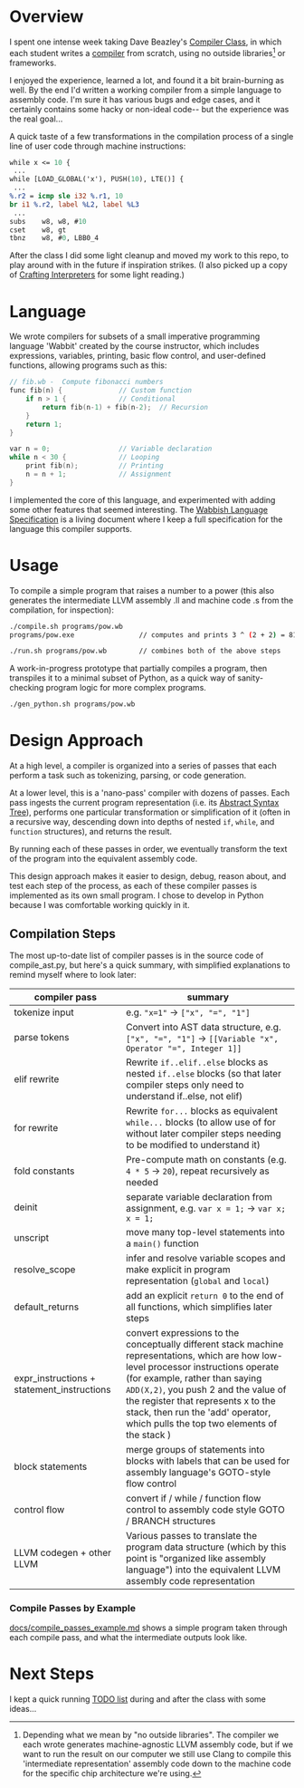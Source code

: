 # Overview

I spent one intense week taking Dave Beazley's [Compiler Class](https://www.dabeaz.com/compiler.html), in which each student writes a [compiler](https://en.wikipedia.org/wiki/Compiler) from scratch, using no outside libraries[^1] or frameworks.

[^1]: Depending what we mean by "no outside libraries". The compiler we each wrote generates machine-agnostic LLVM assembly code, but if we want to run the result on our computer we still use Clang to compile this 'intermediate representation' assembly code down to the machine code for the specific chip architecture we're using.

I enjoyed the experience, learned a lot, and found it a bit brain-burning as well. By the end I'd written a working compiler from a simple language to assembly code. I'm sure it has various bugs and edge cases, and it certainly contains some hacky or non-ideal code-- but the experience was the real goal...

A quick taste of a few transformations in the compilation process of a single line of user code through machine instructions:

``` llvm
while x <= 10 {
 ...
while [LOAD_GLOBAL('x'), PUSH(10), LTE()] {
 ...
%.r2 = icmp sle i32 %.r1, 10
br i1 %.r2, label %L2, label %L3
 ...
subs	w8, w8, #10
cset	w8, gt
tbnz	w8, #0, LBB0_4
```

After the class I did some light cleanup and moved my work to this repo, to play around with in the future if inspiration strikes. (I also picked up a copy of [Crafting Interpreters](https://craftinginterpreters.com/) for some light reading.)

# Language

We wrote compilers for subsets of a small imperative programming language 'Wabbit' created by the course instructor, which includes expressions, variables, printing, basic flow control, and user-defined functions, allowing programs such as this:

``` c
// fib.wb -  Compute fibonacci numbers
func fib(n) {              // Custom function
    if n > 1 {             // Conditional
        return fib(n-1) + fib(n-2);  // Recursion
    }
    return 1;
}

var n = 0;                 // Variable declaration
while n < 30 {             // Looping
    print fib(n);          // Printing
    n = n + 1;             // Assignment
}
```

I implemented the core of this language, and experimented with adding some other features that seemed interesting. The [Wabbish Language Specification](docs/Wabbish-Specification.md) is a living document where I keep a full specification for the language this compiler supports.

# Usage

To compile a simple program that raises a number to a power (this also generates the intermediate LLVM assembly .ll  and machine code .s from the compilation, for inspection):

``` sh
./compile.sh programs/pow.wb 
programs/pow.exe                // computes and prints 3 ^ (2 + 2) = 81
```

``` sh
./run.sh programs/pow.wb        // combines both of the above steps
```
A work-in-progress prototype that partially compiles a program, then transpiles it to a minimal subset of Python, as a quick way of sanity-checking program logic for more complex programs.
``` sh
./gen_python.sh programs/pow.wb
```

# Design Approach

At a high level, a compiler is organized into a series of passes that each perform a task such as tokenizing, parsing, or code generation.

At a lower level, this is a 'nano-pass' compiler with dozens of passes. Each pass ingests the current program representation (i.e. its [Abstract Syntax Tree](https://en.wikipedia.org/wiki/Abstract_syntax_tree)), performs one particular transformation or simplification of it (often in a recursive way, descending down into depths of nested `if`, `while`, and `function` structures), and returns the result. 

By running each of these passes in order, we eventually transform the text of the program into the equivalent assembly code.

This design approach makes it easier to design, debug, reason about, and test each step of the process, as each of these compiler passes is implemented as its own small program. I chose to develop in Python because I was comfortable working quickly in it.

## Compilation Steps

The most up-to-date list of compiler passes is in the source code of compile_ast.py, but here's a quick summary, with simplified explanations to remind myself where to look later:

| compiler pass | summary |
| ------------- | ------- |
| tokenize input | e.g. `"x=1"` -> `["x", "=", "1"]` |
| parse tokens | Convert into AST data structure, e.g. `["x", "=", "1"]` -> `[[Variable "x", Operator "=", Integer 1]]` |
| elif rewrite |  Rewrite `if..elif..else` blocks as nested `if..else` blocks (so that later compiler steps only need to understand if..else, not elif) |
| for rewrite |  Rewrite `for...` blocks as equivalent `while...` blocks (to allow use of for without later compiler steps needing to be modified to understand it) |
| fold constants |  Pre-compute math on constants (e.g. `4 * 5` -> `20`), repeat recursively as needed |
| deinit |  separate variable declaration from assignment, e.g. `var x = 1;` -> `var x; x = 1;` |
| unscript |  move many top-level statements into a `main()` function |
| resolve_scope |  infer and resolve variable scopes and make explicit in program representation (`global` and `local`) |
| default_returns |  add an explicit `return 0` to the end of all functions, which simplifies later steps |
| expr_instructions + statement_instructions |  convert expressions to the conceptually different stack machine representations, which are how low-level processor instructions operate (for example, rather than saying `ADD(X,2)`, you push 2 and the value of the register that represents x to the stack, then run the 'add' operator, which pulls the top two elements of the stack ) |
| block statements |  merge groups of statements into blocks with labels that can be used for assembly language's GOTO-style flow control |
| control flow |  convert if / while / function flow control to assembly code style GOTO / BRANCH structures  |
| LLVM codegen + other LLVM | Various passes to translate the program data structure (which by this point is "organized like assembly language") into the equivalent LLVM assembly code representation |

### Compile Passes by Example

[docs/compile_passes_example.md](docs/compile_passes_example.md) shows a simple program taken through each compile pass, and what the intermediate outputs look like.

# Next Steps

I kept a quick running [TODO list](docs/TODO.md) during and after the class with some ideas...
